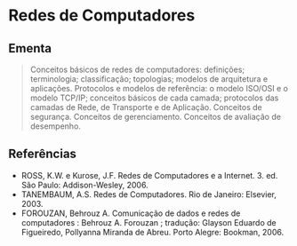# Redes de Computadores 

## Ementa

> Conceitos básicos de redes de computadores: definições; terminologia; classificação; topologias; modelos de arquitetura e aplicações. Protocolos e modelos de referência: o modelo ISO/OSI e o modelo TCP/IP; conceitos básicos de cada camada; protocolos das camadas de Rede, de Transporte e de Aplicação. Conceitos de segurança. Conceitos de gerenciamento. Conceitos de avaliação de desempenho.

## Referências

-  ROSS, K.W. e Kurose, J.F. Redes de Computadores e a Internet. 3. ed. São Paulo: Addison-Wesley, 2006.
- TANEMBAUM, A.S. Redes de Computadores. Rio de Janeiro: Elsevier, 2003.
- FOROUZAN, Behrouz A. Comunicação de dados e redes de computadores : Behrouz A. Forouzan ; tradução: Glayson Eduardo de Figueiredo, Pollyanna Miranda de Abreu. Porto Alegre: Bookman, 2006.